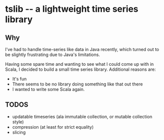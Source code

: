# tslib -- a lightweight time series library

## Why 
I've had to handle time-series like data in Java recently, which turned out to be slightly frustrating due to Java's limitations. 

Having some spare time and wanting to see what I could come up with in Scala, I decided to build a small time series library. Additional reasons are:

  - It's fun
  - There seems to be no library doing something like that out there
  - I wanted to write some Scala again.

## TODOS
  - updatable timeseries (ala immutable collection, or mutable collection style)
  - compression (at least for strict equality)
  - slicing
